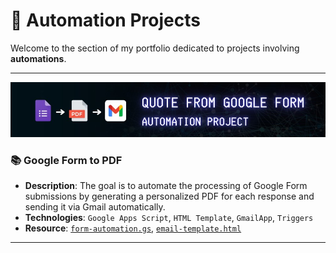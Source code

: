 # 📂 Automation Projects

Welcome to the section of my portfolio dedicated to projects involving **automations**.

---

![googleform](resource/google_form.jpg)
### 📚 Google Form to PDF

- **Description**: The goal is to automate the processing of Google Form submissions by generating a personalized PDF for each response and sending it via Gmail automatically. 
- **Technologies**: `Google Apps Script`, `HTML Template`,  `GmailApp`, `Triggers`
- **Resource**: [`form-automation.gs`](resource/form-automation.gs), [`email-template.html`](resource/mail-template.html)

---
